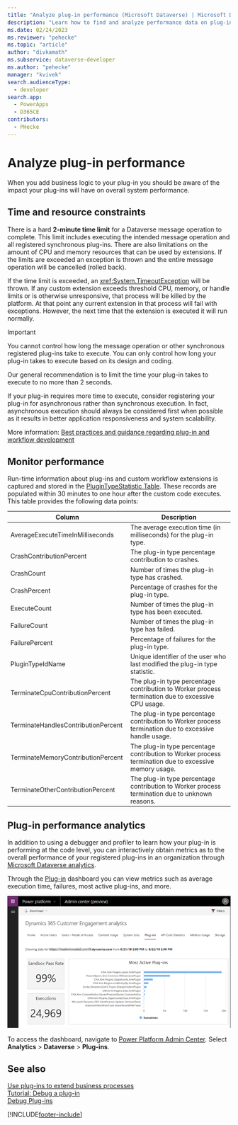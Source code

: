 ```yaml
---
title: "Analyze plug-in performance (Microsoft Dataverse) | Microsoft Docs"
description: "Learn how to find and analyze performance data on plug-ins execution."
ms.date: 02/24/2023
ms.reviewer: "pehecke"
ms.topic: "article"
author: "divkamath"
ms.subservice: dataverse-developer
ms.author: "pehecke"
manager: "kvivek"
search.audienceType: 
  - developer
search.app: 
  - PowerApps
  - D365CE
contributors:
  - PHecke
---
```

# Analyze plug-in performance

When you add business logic to your plug-in you should be aware of the impact your plug-ins will have on overall system performance.

## Time and resource constraints

There is a hard **2-minute time limit** for a Dataverse message operation to complete. This limit includes executing the intended message operation and all registered synchronous plug-ins. There are also limitations on the amount of CPU and memory resources that can be used by extensions. If the limits are exceeded an exception is thrown and the entire message operation will be cancelled (rolled back).

If the time limit is exceeded, an <xref:System.TimeoutException> will be thrown. If any custom extension exceeds threshold CPU, memory, or handle limits or is otherwise unresponsive, that process will be killed by the platform. At that point any current extension in that process will fail with exceptions. However, the next time that the extension is executed it will run normally.

> [!IMPORTANT]
> You cannot control how long the message operation or other synchronous registered plug-ins take to execute. You can only control how long your plug-in takes to execute based on its design and coding.
>
> Our general recommendation is to limit the time your plug-in takes to execute to no more than 2 seconds.
>
> If your plug-in requires more time to execute, consider registering your plug-in for asynchronous rather than synchronous execution. In fact, asynchronous execution should always be considered first when possible as it results in better application responsiveness and system scalability.

More information: [Best practices and guidance regarding plug-in and workflow development](best-practices/business-logic/)

## Monitor performance

Run-time information about plug-ins and custom workflow extensions is captured and stored in the [PluginTypeStatistic Table](reference/entities/plugintypestatistic.md). These records are populated within 30 minutes to one hour after the custom code executes. This table provides the following data points:

|**Column**|**Description**|
|--|--|
|AverageExecuteTimeInMilliseconds|The average execution time (in milliseconds) for the plug-in type. |
|CrashContributionPercent|The plug-in type percentage contribution to crashes. |
|CrashCount|Number of times the plug-in type has crashed. |
|CrashPercent|Percentage of crashes for the plug-in type. |
|ExecuteCount|Number of times the plug-in type has been executed. |
|FailureCount |Number of times the plug-in type has failed. |
|FailurePercent|Percentage of failures for the plug-in type. |
|PluginTypeIdName|Unique identifier of the user who last modified the plug-in type statistic. |
|TerminateCpuContributionPercent |The plug-in type percentage contribution to Worker process termination due to excessive CPU usage. |
|TerminateHandlesContributionPercent |The plug-in type percentage contribution to Worker process termination due to excessive handle usage. |
|TerminateMemoryContributionPercent|The plug-in type percentage contribution to Worker process termination due to excessive memory usage. |
|TerminateOtherContributionPercent|The plug-in type percentage contribution to Worker process termination due to unknown reasons. |

## Plug-in performance analytics

In addition to using a debugger and profiler to learn how your plug-in is performing at the code level, you can interactively obtain metrics as to the overall performance of your registered plug-ins in an organization through [Microsoft Dataverse analytics](/power-platform/admin/analytics-common-data-service).

Through the [Plug-in](/power-platform/admin/analytics-common-data-service#plug-ins) dashboard you can view metrics such as average execution time, failures, most active plug-ins, and more.

![Analytics plug-in dashboard.](media/cds-insights-plugins.png)

To access the dashboard, navigate to [Power Platform Admin Center](https://admin.powerplatform.microsoft.com/). Select **Analytics** > **Dataverse** > **Plug-ins**.

## See also

[Use plug-ins to extend business processes](plug-ins.md)  
[Tutorial: Debug a plug-in](tutorial-debug-plug-in.md)  
[Debug Plug-ins](debug-plug-in.md)


[!INCLUDE[footer-include](../../includes/footer-banner.md)]
